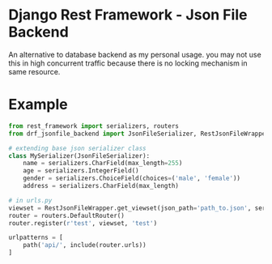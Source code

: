 Django Rest Framework - Json File Backend
=========================================

An alternative to database backend as my personal usage. you may not use this in high concurrent traffic because there is no locking mechanism in same resource.

Example
=======

```python
from rest_framework import serializers, routers
from drf_jsonfile_backend import JsonFileSerializer, RestJsonFileWrapper

# extending base json serializer class
class MySerializer(JsonFileSerializer):
    name = serializers.CharField(max_length=255)
    age = serializers.IntegerField()
    gender = serializers.ChoiceField(choices=('male', 'female')) 
    address = serializers.CharField(max_length)

# in urls.py
viewset = RestJsonFileWrapper.get_viewset(json_path='path_to.json', serializer=MySerializer)
router = routers.DefaultRouter()
router.register(r'test', viewset, 'test')

urlpatterns = [
    path('api/', include(router.urls))
]
```
